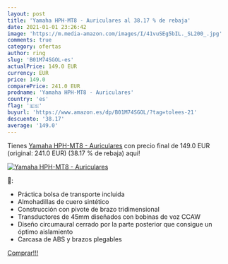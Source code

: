 ```yaml
---
layout: post
title: 'Yamaha HPH-MT8 - Auriculares al 38.17 % de rebaja'
date: 2021-01-01 23:26:42
image: 'https://m.media-amazon.com/images/I/41vuSEg5bIL._SL200_.jpg'
comments: true
category: ofertas
author: ring
slug: 'B01M74SGOL-es'
actualPrice: 149.0 EUR
currency: EUR
price: 149.0
comparePrice: 241.0 EUR
prodname: 'Yamaha HPH-MT8 - Auriculares'
country: 'es'
flag: '🇪🇸'
buyurl: 'https://www.amazon.es/dp/B01M74SGOL/?tag=tolees-21'
descuento: '38.17'
average: '149.0'
---
```


Tienes [Yamaha HPH-MT8 - Auriculares](https://www.amazon.es/dp/B01M74SGOL/?tag=tolees-21) con precio final de  149.0 EUR (original: 241.0 EUR) (38.17 %  de rebaja) aqui!

[![Yamaha HPH-MT8 - Auriculares](https://m.media-amazon.com/images/I/41vuSEg5bIL._SL200_.jpg)](https://www.amazon.es/dp/B01M74SGOL/?tag=tolees-21)

🔎:

- Práctica bolsa de transporte incluida
- Almohadillas de cuero sintético
- Construcción con pivote de brazo tridimensional
- Transductores de 45mm diseñados con bobinas de voz CCAW
- Diseño circumaural cerrado por la parte posterior que consigue un óptimo aislamiento
- Carcasa de ABS y brazos plegables

[Comprar!!!](https://www.amazon.es/dp/B01M74SGOL/?tag=tolees-21)
